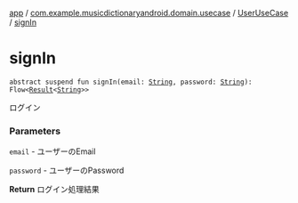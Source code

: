 [app](../../index.md) / [com.example.musicdictionaryandroid.domain.usecase](../index.md) / [UserUseCase](index.md) / [signIn](./sign-in.md)

# signIn

`abstract suspend fun signIn(email: `[`String`](https://kotlinlang.org/api/latest/jvm/stdlib/kotlin/-string/index.html)`, password: `[`String`](https://kotlinlang.org/api/latest/jvm/stdlib/kotlin/-string/index.html)`): Flow<`[`Result`](../../com.example.musicdictionaryandroid.domain.model.value/-result/index.md)`<`[`String`](https://kotlinlang.org/api/latest/jvm/stdlib/kotlin/-string/index.html)`>>`

ログイン

### Parameters

`email` - ユーザーのEmail

`password` - ユーザーのPassword

**Return**
ログイン処理結果

